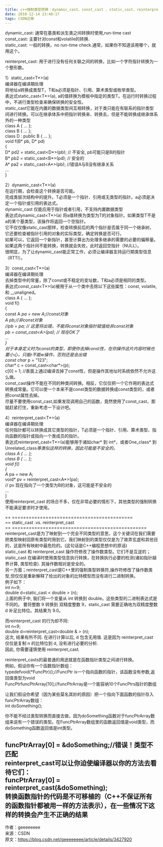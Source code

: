 ```yaml
---
title: c++强制类型转换：dynamic_cast、const_cast 、static_cast、reinterpret_cast
date: 2018-12-14 13:48:17
tags: CSDN迁移
---
```

   dynamic_cast: 通常在基类和派生类之间转换时使用,run-time cast  
 const_cast: 主要针对const和volatile的转换.   
 static_cast: 一般的转换，no run-time check.通常，如果你不知道该用哪个，就用这个。 

 reinterpret_cast: 用于进行没有任何关联之间的转换，比如一个字符指针转换为一个整形数。

 

 1）static_cast<T*>(a)  
 编译器在编译期处理  
 将地址a转换成类型T，T和a必须是指针、引用、算术类型或枚举类型。  
 表达式static_cast<T*>(a), a的值转换为模板中指定的类型T。在运行时转换过程中，不进行类型检查来确保转换的安全性。  
 static_cast它能在内置的数据类型间互相转换，对于类只能在有联系的指针类型间进行转换。可以在继承体系中把指针转换来、转换去，但是不能转换成继承体系外的一种类型  
 class A { ... };  
 class B { ... };  
 class D : public B { ... };  
 void f(B* pb, D* pd)  
 {  
 D* pd2 = static_cast<D*>(pb); // 不安全, pb可能只是B的指针  
 B* pb2 = static_cast<B*>(pd); // 安全的  
 A* pa2 = static_cast<A*>(pb); //错误A与B没有继承关系  
 ...  
 }

 2）dynamic_cast<T*>(a)  
 在运行期，会检查这个转换是否可能。  
 完成类层次结构中的提升。T必须是一个指针、引用或无类型的指针。a必须是决定一个指针或引用的表达式。  
 dynamic_cast 仅能应用于指针或者引用，不支持内置数据类型  
 表达式dynamic_cast<T*>(a) 将a值转换为类型为T的对象指针。如果类型T不是a的某个基类型，该操作将返回一个空指针。  
 它不仅仅像static_cast那样，检查转换前后的两个指针是否属于同一个继承树，它还要检查被指针引用的对象的实际类型，确定转换是否可行。  
 如果可以，它返回一个新指针，甚至计算出为处理多继承的需要的必要的偏移量。如果这两个指针间不能转换，转换就会失败，此时返回空指针（NULL）。  
 很明显，为了让dynamic_cast能正常工作，必须让编译器支持运行期类型信息（RTTI）。

 3）const_cast<T*>(a)  
 编译器在编译期处理  
 去掉类型中的常量，除了const或不稳定的变址数，T和a必须是相同的类型。  
 表达式const_cast<T*>(a)被用于从一个类中去除以下这些属性：const, volatile, 和 __unaligned。  
 class A { ... };  
 void f()  
 {  
 const A *pa = new A;//const对象  
 A *pb;//非const对象  
 //pb = pa; // 这里将出错，不能将const对象指针赋值给非const对象  
 pb = const_cast<A*>(pa); // 现在OK了  
 ...  
 }  
 对于本身定义时为const的类型，即使你去掉const性，在你操作这片内容时候也要小心，只能r不能w操作，否则还是会出错  
 const char* p = "123";   
 char* c = const_cast<char*>(p);   
 c[0] = 1; //表面上通过编译去掉了const性，但是操作其地址时系统依然不允许这么做。  
 const_cast操作不能在不同的种类间转换。相反，它仅仅把一个它作用的表达式转换成常量。它可以使一个本来不是const类型的数据转换成const类型的，或者把const属性去掉。  
 尽量不要使用const_cast,如果发现调用自己的函数，竟然使用了const_cast，那就赶紧打住，重新考虑一下设计吧。

 4）reinterpret_cast<T*>(a)  
 编译器在编译期处理  
 任何指针都可以转换成其它类型的指针，T必须是一个指针、引用、算术类型、指向函数的指针或指向一个类成员的指针。  
 表达式reinterpret_cast<T*>(a)能够用于诸如char* 到 int*，或者One_class* 到 Unrelated_class*等类似这样的转换，因此可能是不安全的。  
 class A { ... };  
 class B { ... };  
 void f()  
 {  
 A* pa = new A;  
 void* pv = reinterpret_cast<A*>(pa);  
 // pv 现在指向了一个类型为B的对象，这可能是不安全的  
 ...  
 }  
 使用reinterpret_cast 的场合不多，仅在非常必要的情形下，其他类型的强制转换不能满足要求时才使用。

 

 

 == ===========================================  
 == static_cast .vs. reinterpret_cast   
 == ================================================  
 reinterpret_cast是为了映射到一个完全不同类型的意思，这个关键词在我们需要把类型映射回原有类型时用到它。我们映射到的类型仅仅是为了故弄玄虚和其他目的，这是所有映射中最危险的。(这句话是C++编程思想中的原话)   
 static_cast 和 reinterpret_cast 操作符修改了操作数类型。它们不是互逆的；   
 static_cast 在编译时使用类型信息执行转换，在转换执行必要的检测(诸如指针越界计算, 类型检查). 其操作数相对是安全的。  
 另一方面；reinterpret_cast是C++里的强制类型转换符,操作符修改了操作数类型,但仅仅是重新解释了给出的对象的比特模型而没有进行二进制转换。  
 例子如下：  
 int n=9;   
 double d=static_cast < double > (n);   
 上面的例子中, 我们将一个变量从 int 转换到 double。这些类型的二进制表达式是不同的。 要将整数 9 转换到 双精度整数 9，static_cast 需要正确地为双精度整数 d 补足比特位。其结果为 9.0。

 而reinterpret_cast 的行为却不同:   
 int n=9;   
 double d=reinterpret_cast<double & > (n);  
 这次, 结果有所不同. 在进行计算以后, d 包含无用值. 这是因为 reinterpret_cast 仅仅是复制 n 的比特位到 d, 没有进行必要的分析.   
 因此, 你需要谨慎使用 reinterpret_cast.

 

 reinterpret_casts的最普通的用途就是在函数指针类型之间进行转换。  
 例如，假设你有一个函数指针数组：  
 typedefvoid(*FuncPtr)();//FuncPtr is一个指向函数的指针，该函数没有参数,返回值类型为void  
 FuncPtrfuncPtrArray[10];//funcPtrArray是一个能容纳10个FuncPtrs指针的数组

 让我们假设你希望（因为某些莫名其妙的原因）把一个指向下面函数的指针存入funcPtrArray数组：  
 int doSomething();

 你不能不经过类型转换而直接去做，因为doSomething函数对于funcPtrArray数组来说有一个错误的类型。在FuncPtrArray数组里的函数返回值是void类型，而doSomething函数返回值是int类型。

 funcPtrArray[0] = &doSomething;//错误！类型不匹配  
 reinterpret_cast可以让你迫使编译器以你的方法去看待它们：  
 funcPtrArray[0] = reinterpret_cast<FuncPtr>(&doSomething);  
 转换函数指针的代码是不可移植的（C++不保证所有的函数指针都被用一样的方法表示），在一些情况下这样的转换会产生不正确的结果  
 ---------------------   
 作者：geeeeeeee   
 来源：CSDN   
 原文：https://blog.csdn.net/geeeeeeee/article/details/3427920 

   
 